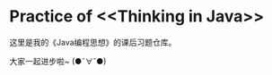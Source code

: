 Practice of \<\<Thinking in Java>>
================================

这里是我的《Java编程思想》的课后习题仓库。

大家一起进步啦~ (●ˇ∀ˇ●)
